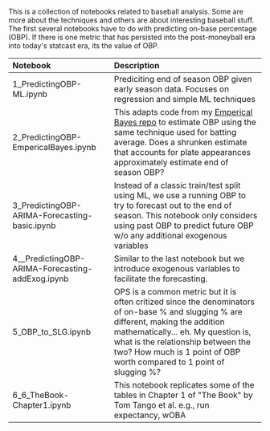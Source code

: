 This is a collection of notebooks related to baseball analysis. Some are more about the techniques and others are about interesting baseball stuff. The first several notebooks have to do with predicting on-base percentage (OBP). If there is one metric that has persisted into the post-moneyball era into today's statcast era, its the value of OBP. 

| Notebook | Description |
| :---     | :---        |
| 1_PredictingOBP-ML.ipynb| Prediciting end of season OBP given early season data. Focuses on regression and simple ML techniques |
| 2_PredictingOBP-EmpericalBayes.ipynb | This adapts code from my [Emperical Bayes repo](https://github.com/jabrantley/EmpericalBayes-Baseball) to estimate OBP using the same technique used for batting average. Does a shrunken estimate that accounts for plate appearances approximately estimate end of season OBP?|
| 3_PredictingOBP-ARIMA-Forecasting-basic.ipynb | Instead of a classic train/test split using ML, we use a running OBP to try to forecast out to the end of season. This notebook only considers using past OBP to predict future OBP w/o any additional exogenous variables | 
| 4__PredictingOBP-ARIMA-Forecasting-addExog.ipynb | Similar to the last notebook but we introduce exogenous variables to facilitate the forecasting. | 
| 5_OBP_to_SLG.ipynb | OPS is a common metric but it is often critized since the denominators of on-base % and slugging % are different, making the addition mathematically... eh. My question is, what is the relationship between the two? How much is 1 point of OBP worth compared to 1 point of slugging %?
| 6_6_TheBook-Chapter1.ipynb | This notebook replicates some of the tables in Chapter 1 of  "The Book" by Tom Tango et al. e.g., run expectancy, wOBA